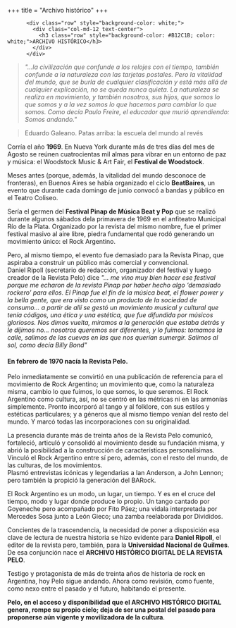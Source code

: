 +++
title = "Archivo histórico"
+++

          <div class="row" style="background-color: white;">
            <div class="col-md-12 text-center">
              <h3 class="row" style="background-color: #B12C1B; color: white;">ARCHIVO HISTÓRICO</h3>
            </div>
          </div>

> *"...la civilización que confunde a los relojes con el tiempo, también confunde a la naturaleza con las tarjetas postales.  Pero la vitalidad del mundo, que se burla de cualquier clasificación y está más allá de cualquier explicación, no se queda nunca quieta.  La naturaleza se realiza en movimiento, y también nosotros, sus hijos, que somos lo que somos y a la vez somos lo que hacemos para cambiar lo que somos.  Como decía Paulo Freire, el educador que murió aprendiendo: Somos andando."*

> Eduardo Galeano. Patas arriba: la escuela del mundo al revés

Corría el año **1969**. En Nueva York durante más de tres días del mes de Agosto se reúnen cuatrocientas mil almas para vibrar en un entorno de paz y música: el Woodstock Music & Art Fair, el **Festival de Woodstock**.

Meses antes (porque, además, la vitalidad del mundo desconoce de fronteras), en Buenos Aires se había organizado el ciclo **BeatBaires**, un evento que durante cada domingo de junio convocó a bandas y público en el Teatro Coliseo.  

Sería el germen del **Festival Pinap de Música Beat y Pop** que se realizó durante algunos sábados dela primavera de 1969 en el anfiteatro Municipal Río de la Plata. Organizado por la revista del mismo nombre, fue el primer festival masivo al aire libre, piedra fundamental que rodó generando un movimiento único: el Rock Argentino.

Pero, al mismo tiempo, el evento fue demasiado para la Revista Pinap, que aspiraba a construir un público más comercial y convencional.  
Daniel Ripoll (secretario de redacción, organizador del festival y luego creador de la Revista Pelo) dice *"... me vino muy bien hacer ese festival porque me echaron de la revista Pinap por haber hecho algo ‘demasiado rockero’ para ellos. El Pinap fue el fin de la música beat, el flower power y la bella gente, que era visto como un producto de la sociedad de consumo... a partir de allí se gestó un movimiento musical y cultural que tenía códigos, una ética y una estética, que fue difundida por músicos gloriosos. Nos dimos vuelta, miramos a la generación que estaba detrás y le dijimos no... nosotros queremos ser diferentes, y lo fuimos: tomamos la calle, salimos de las cuevas en las que nos querían sumergir. Salimos al sol, como decía Billy Bond"*

#### En febrero de 1970 nacía la Revista Pelo.

Pelo inmediatamente se convirtió en una publicación de referencia para el movimiento de Rock Argentino; un movimiento que, como la naturaleza misma, cambio lo que fuimos, lo que somos, lo que seremos.
El Rock Argentino como cultura, así, no se centró en las métricas ni en las armonías simplemente.  Pronto incorporó al tango y al folklore, con sus estilos y estéticas particulares; y a géneros que al mismo tiempo venían del resto del mundo.  Y marcó todas las incorporaciones con su originalidad.

La presencia durante más de treinta años de la Revista Pelo comunicó, fortaleció, articuló y consolidó al movimiento desde su fundación misma, y abrió la posibilidad a la construcción de características personalísimas.
Vinculó el Rock Argentino entre sí pero, además, con el resto del mundo, de las culturas, de los movimientos.  
Plasmó entrevistas icónicas y legendarias a Ian Anderson, a John Lennon; pero también la propició la generación del BARock.

El Rock Argentino es un modo, un lugar, un tiempo.  Y es en el cruce del tiempo, modo y lugar donde produce lo propio.  Un tango cantado por Goyeneche pero acompañado por Fito Páez; una vidala interpretada por Mercedes Sosa junto a León Gieco; una zamba reelaborada por Divididos.

Concientes de la trascendencia, la necesidad de poner a disposición esa clave de lectura de nuestra historia se hizo evidente para **Daniel Ripoll**, el editor de la revista pero, también, para la **Universidad Nacional de Quilmes**.  De esa conjunción nace el **ARCHIVO HISTÓRICO DIGITAL DE LA REVISTA PELO**.

Testigo y protagonista de más de treinta años de historia de rock en Argentina, hoy Pelo sigue andando.  Ahora como revisión, como fuente, como nexo entre el pasado y el futuro, habitando el presente.

**Pelo, en el acceso y disponibilidad que el ARCHIVO HISTÓRICO DIGITAL genera, rompe su propio cielo; deja de ser una postal del pasado para proponerse aún vigente y movilizadora de la cultura**.
